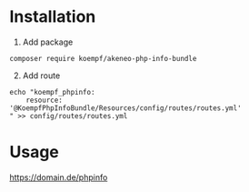 # Installation

1. Add package

```shell
composer require koempf/akeneo-php-info-bundle
```

2. Add route

```shell
echo "koempf_phpinfo:
    resource: '@KoempfPhpInfoBundle/Resources/config/routes/routes.yml'
" >> config/routes/routes.yml
```

# Usage

https://domain.de/phpinfo
